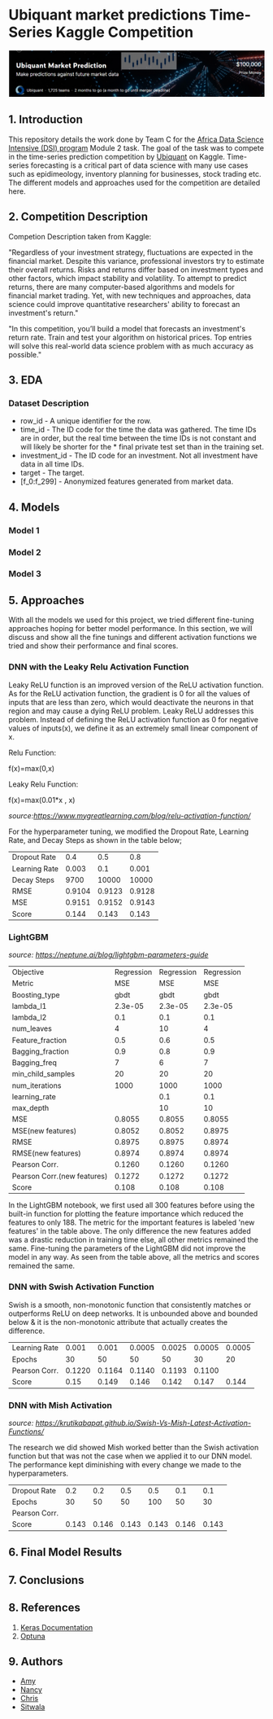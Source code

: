 # Ubiquant market predictions Time-Series Kaggle Competition
![cover](https://github.com/AmyRouillard/DSI-FCANS/blob/development/images/cover_image.png)

## 1. Introduction
This repository details the work done by Team C for the [Africa Data Science Intensive (DSI) program](http://dsi-program.com/) Module 2 task. The goal of the task was to compete in the time-series prediction competition by [Ubiquant](https://www.kaggle.com/c/ubiquant-market-prediction) on Kaggle. Time-series forecasting is a critical part of data science with many use cases such as epidimeology, inventory planning for businesses, stock trading etc. The different models and approaches used for the competition are detailed here.  

## 2. Competition Description
Competion Description taken from Kaggle:

"Regardless of your investment strategy, fluctuations are expected in the financial market. Despite this variance, professional investors try to estimate their overall returns. Risks and returns differ based on investment types and other factors, which impact stability and volatility. To attempt to predict returns, there are many computer-based algorithms and models for financial market trading. Yet, with new techniques and approaches, data science could improve quantitative researchers' ability to forecast an investment's return."

"In this competition, you’ll build a model that forecasts an investment's return rate. Train and test your algorithm on historical prices. Top entries will solve this real-world data science problem with as much accuracy as possible."

## 3. EDA
### Dataset Description
* row_id - A unique identifier for the row.
* time_id - The ID code for the time the data was gathered. The time IDs are in order, but the real time between the time IDs is not constant and will likely be shorter for the * final private test set than in the training set.
* investment_id - The ID code for an investment. Not all investment have data in all time IDs.
* target - The target.
* [f_0:f_299] - Anonymized features generated from market data.

## 4. Models 

### Model 1
### Model 2
### Model 3

## 5. Approaches

With all the models we used for this project, we tried different fine-tuning approaches hoping for better model performance. In this section, we will discuss and show all the fine tunings and different activation functions we tried and show their performance and final scores.

### DNN with the Leaky Relu Activation Function

Leaky ReLU function is an improved version of the ReLU activation function. As for the ReLU activation function, the gradient is 0 for all the values of inputs that are less than zero, which would deactivate the neurons in that region and may cause a dying ReLU problem. Leaky ReLU addresses this problem. Instead of defining the ReLU activation function as 0 for negative values of inputs(x), we define it as an extremely small linear component of x.

Relu Function:

  f(x)=max(0,x)

Leaky Relu Function:

   f(x)=max(0.01*x , x)

*source:https://www.mygreatlearning.com/blog/relu-activation-function/*

For the hyperparameter tuning, we modified the Dropout Rate, Learning Rate, and Decay Steps as shown in the table below; 

|               |        |        |        | 
|---------------|--------|--------|--------|
| Dropout Rate  | 0.4    | 0.5    | 0.8    |  
| Learning Rate | 0.003  | 0.1    | 0.001  |   
| Decay Steps   | 9700   | 10000  | 10000  |   
| RMSE          | 0.9104 | 0.9123 | 0.9128 |   
| MSE           | 0.9151 | 0.9152 | 0.9143 |   
| Score         | 0.144  | 0.143  | 0.143  |   

### LightGBM

*source: https://neptune.ai/blog/lightgbm-parameters-guide*

|                             |             |            |            |
|-----------------------------|-------------|------------|------------|
| Objective                   |  Regression | Regression | Regression | 
| Metric                      |  MSE        | MSE        | MSE        |
| Boosting_type               |  gbdt       | gbdt       | gbdt       |
| lambda_l1                   | 2.3e-05     | 2.3e-05    | 2.3e-05    |   
| lambda_l2                   | 0.1         | 0.1        | 0.1        |
| num_leaves                  | 4           | 10         | 4          |
| Feature_fraction            | 0.5         | 0.6        | 0.5        | 
| Bagging_fraction            | 0.9         | 0.8        | 0.9        |
| Bagging_freq                | 7           | 6          | 7          |
| min_child_samples           | 20          | 20         | 20         |
| num_iterations              | 1000        | 1000       | 1000       |
| learning_rate               |             | 0.1        | 0.1        |
| max_depth                   |             | 10         | 10         |
| MSE                         | 0.8055      | 0.8055     | 0.8055     |    
| MSE(new features)           | 0.8052      | 0.8052     | 0.8975     |   
| RMSE                        | 0.8975      | 0.8975     | 0.8974     |  
| RMSE(new features)          | 0.8974      | 0.8974     | 0.8974     | 
| Pearson Corr.               | 0.1260      | 0.1260     | 0.1260     | 
| Pearson Corr.(new features) | 0.1272      | 0.1272     | 0.1272     |
| Score                       | 0.108       | 0.108      | 0.108      |

In the LightGBM notebook, we first used all 300 features before using the built-in function for plotting the feature importance which reduced the features to only 188. The metric for the important features is labeled 'new features' in the table above. The only difference the new features added was a drastic reduction in training time else, all other metrics remained the same.
Fine-tuning the parameters of the LightGBM did not improve the model in any way. As seen from the table above, all the metrics and scores remained the same.

### DNN with Swish Activation Function

Swish is a smooth, non-monotonic function that consistently matches or outperforms ReLU on deep networks. It is unbounded above and bounded below & it is the non-monotonic attribute that actually creates the difference.
  
|               |        |        |        |        |        |        |
|---------------|--------|--------|--------|--------|--------|--------|
| Learning Rate | 0.001  | 0.001  | 0.0005 | 0.0025 | 0.0005 | 0.0005 |
| Epochs        | 30     | 50     | 50     | 50     | 30     | 20     |
| Pearson Corr. | 0.1220 | 0.1164 | 0.1140 | 0.1193 | 0.1100 |        |
| Score         | 0.15   | 0.149  | 0.146  | 0.142  | 0.147  | 0.144  |


### DNN with Mish Activation

*source: https://krutikabapat.github.io/Swish-Vs-Mish-Latest-Activation-Functions/*

The research we did showed Mish worked better than the Swish activation function but that was not the case when we applied it to our DNN model. The performance kept diminishing with every change we made to the hyperparameters.

|               |        |        |        |        |       |       |
|---------------|--------|--------|--------|--------|-------|-------|
| Dropout Rate  | 0.2    | 0.2    | 0.5    |   0.5  | 0.1   | 0.1   |
| Epochs        | 30     | 50     | 50     |  100   | 50    | 30    |
| Pearson Corr. |        |        |        |        |       |       |
| Score         | 0.143  | 0.146  | 0.143  |  0.143 | 0.146 | 0.143 |



## 6. Final Model Results

## 7. Conclusions


## 8. References
1. [Keras Documentation](https://keras.io/api/)
2. [Optuna](https://optuna.readthedocs.io/en/stable/)
## 9. Authors
* [Amy](https://github.com/AmyRouillard)
* [Nancy](https://github.com/NancyArmah)
* [Chris](https://github.com/chrisliti)
* [Sitwala](https://github.com/SitwalaM)

